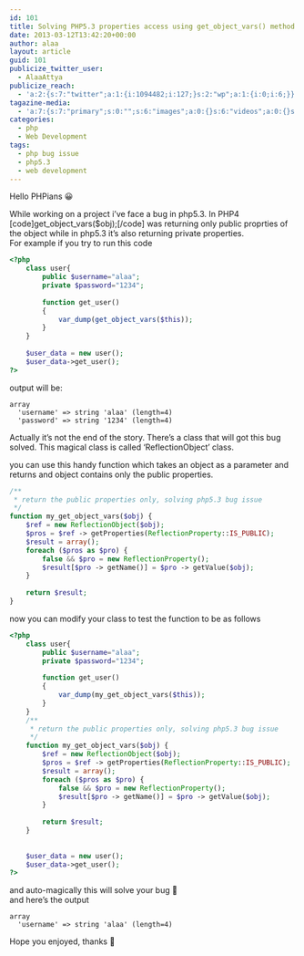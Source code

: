 ```yaml
---
id: 101
title: Solving PHP5.3 properties access using get_object_vars() method
date: 2013-03-12T13:42:20+00:00
author: alaa
layout: article
guid: 101
publicize_twitter_user:
  - AlaaAttya
publicize_reach:
  - 'a:2:{s:7:"twitter";a:1:{i:1094482;i:127;}s:2:"wp";a:1:{i:0;i:6;}}'
tagazine-media:
  - 'a:7:{s:7:"primary";s:0:"";s:6:"images";a:0:{}s:6:"videos";a:0:{}s:11:"image_count";i:0;s:6:"author";s:8:"30373923";s:7:"blog_id";s:8:"30897336";s:9:"mod_stamp";s:19:"2013-03-12 18:13:19";}'
categories:
  - php
  - Web Development
tags:
  - php bug issue
  - php5.3
  - web development
---
```

Hello PHPians 😀

While working on a project i&#8217;ve face a bug in php5.3. In PHP4 [code]get\_object\_vars($obj);[/code] was returning only public proprties of the object while in php5.3 it&#8217;s also returning private properties.  
For example if you try to run this code  

```php 
<?php
    class user{
        public $username="alaa";
        private $password="1234";
         
        function get_user()
        {
            var_dump(get_object_vars($this));
        }
    }
     
    $user_data = new user();
    $user_data->get_user();
?>

```

output will be:  

```
array
  'username' => string 'alaa' (length=4)
  'password' => string '1234' (length=4)  
```

Actually it&#8217;s not the end of the story. There&#8217;s a class that will got this bug solved. This magical class is called &#8216;ReflectionObject&#8217; class.

you can use this handy function which takes an object as a parameter and returns and object contains only the public properties.

```php
/**
 * return the public properties only, solving php5.3 bug issue
 */
function my_get_object_vars($obj) {
    $ref = new ReflectionObject($obj);
    $pros = $ref -> getProperties(ReflectionProperty::IS_PUBLIC);
    $result = array();
    foreach ($pros as $pro) {
        false && $pro = new ReflectionProperty();
        $result[$pro -> getName()] = $pro -> getValue($obj);
    }
 
    return $result;
}
```

now you can modify your class to test the function to be as follows

```php
<?php
    class user{
        public $username="alaa";
        private $password="1234";
         
        function get_user()
        {
            var_dump(my_get_object_vars($this));
        }
    }
    /**
     * return the public properties only, solving php5.3 bug issue
     */
    function my_get_object_vars($obj) {
        $ref = new ReflectionObject($obj);
        $pros = $ref -> getProperties(ReflectionProperty::IS_PUBLIC);
        $result = array();
        foreach ($pros as $pro) {
            false && $pro = new ReflectionProperty();
            $result[$pro -> getName()] = $pro -> getValue($obj);
        }
 
        return $result;
    }
 
     
    $user_data = new user();
    $user_data->get_user();
?>
```

and auto-magically this will solve your bug 🙂  
and here&#8217;s the output

```
array
  'username' => string 'alaa' (length=4)
```

Hope you enjoyed, thanks 🙂
